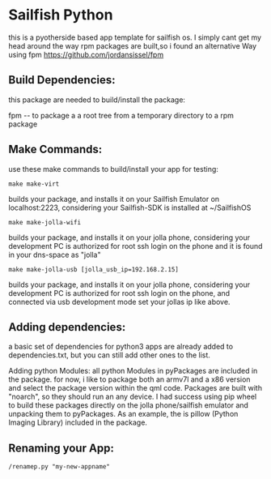 Sailfish Python
==============

this is a pyotherside based app template for sailfish os. I simply cant get my head around the way rpm packages are built,so i found an alternative Way using fpm 
https://github.com/jordansissel/fpm

Build Dependencies:
------------------
this package are needed to build/install the package:

fpm -- to package a a root tree from a temporary directory to a rpm package

## Make Commands:
use these make commands to build/install your app for testing:

`make make-virt`

builds your package, and installs it on your Sailfish Emulator on localhost:2223, considering your Sailfish-SDK is installed at ~/SailfishOS

`make make-jolla-wifi`

builds your package, and installs it on your jolla phone, considering your development PC is authorized for root ssh login on the phone and it is found in your dns-space as "jolla"

`make make-jolla-usb [jolla_usb_ip=192.168.2.15]`

builds your package, and installs it on your jolla phone, considering your development PC is authorized for root ssh login on the phone, and connected via usb development mode set your jollas ip like above.


## Adding dependencies:
a basic set of dependencies for python3 apps are already added to dependencies.txt, but you can still add other ones to the list.

Adding python Modules:
all python Modules in pyPackages are included in the package. 
for now, i like to package both an armv7l and a x86 version and select the package version within the qml code. Packages are built with "noarch", so they should run an any device. I had success using pip wheel to build these packages directly on the jolla phone/sailfish emulator and unpacking them to pyPackages. As an example, the is pillow (Python Imaging Library) included in the package.

## Renaming your App:
`/renamep.py "my-new-appname"`

